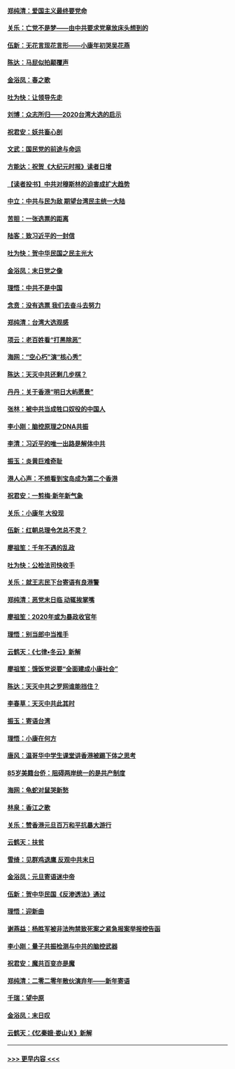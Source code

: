 #### [郑纯清：爱国主义最终要党命](../pages/nsc993/n11802197.md?t=01190622) 
#### [关乐：亡党不是梦——由中共要求党章放床头想到的](../pages/nsc993/n11802156.md?t=01190622) 
#### [伍新：无花言现花言形——小康年初哭吴花燕](../pages/nsc993/n11800044.md?t=01190622) 
#### [陈达：马屁似拍颠覆声](../pages/nsc993/n11800010.md?t=01190622) 
#### [金浴凤：春之歌](../pages/nsc993/n11797687.md?t=01190622) 
#### [吐为快：让领导先走](../pages/nsc993/n11797512.md?t=01190622) 
#### [刘博：众志所归——2020台湾大选的启示](../pages/nsc993/n11796878.md?t=01190622) 
#### [祝君安：妖共畜心剖](../pages/nsc993/n11794273.md?t=01190622) 
#### [文武：国民党的前途与命运](../pages/nsc993/n11794198.md?t=01190622) 
#### [方能达：祝贺《大纪元时报》读者日增](../pages/nsc993/n11793807.md?t=01190622) 
#### [【读者投书】中共对穆斯林的迫害成扩大趋势](../pages/nsc993/n11791371.md?t=01190622) 
#### [中立：中共与民为敌 期望台湾民主统一大陆](../pages/nsc993/n11790392.md?t=01190622) 
#### [苦胆：一张选票的距离](../pages/nsc993/n11788914.md?t=01190622) 
#### [陆客：致习近平的一封信](../pages/nsc993/n11788867.md?t=01190622) 
#### [吐为快：贺中华民国之民主光大](../pages/nsc993/n11788618.md?t=01190622) 
#### [金浴凤：末日党之像](../pages/nsc993/n11787475.md?t=01190622) 
#### [理悟：中共不是中国](../pages/nsc993/n11787463.md?t=01190622) 
#### [念贲：没有选票  我们去奋斗去努力](../pages/nsc993/n11787398.md?t=01190622) 
#### [郑纯清：台湾大选观感](../pages/nsc993/n11786210.md?t=01190622) 
#### [项云：老百姓看“打黑除恶”](../pages/nsc993/n11785398.md?t=01190622) 
#### [海网：“空心朽”演“核心秀”](../pages/nsc993/n11783874.md?t=01190622) 
#### [陈达：天灭中共还剩几步棋？](../pages/nsc993/n11783719.md?t=01190622) 
#### [丹丹：关于香港“明日大屿愿景”](../pages/nsc993/n11783273.md?t=01190622) 
#### [张林：被中共当成牲口奴役的中国人](../pages/nsc993/n11782397.md?t=01190622) 
#### [李小刚：脑控原理之DNA共振](../pages/nsc993/n11780962.md?t=01190622) 
#### [李清：习近平的唯一出路是解体中共](../pages/nsc993/n11780866.md?t=01190622) 
#### [振玉：炎黄巨难奇耻](../pages/nsc993/n11779632.md?t=01190622) 
#### [港人心声：不想看到宝岛成为第二个香港](../pages/nsc993/n11778817.md?t=01190622) 
#### [祝君安：一剪梅‧新年新气象](../pages/nsc993/n11776340.md?t=01190622) 
#### [关乐：小康年 大役现](../pages/nsc993/n11774213.md?t=01190622) 
#### [伍新：红朝总理令怎总不灵？](../pages/nsc993/n11770813.md?t=01190622) 
#### [廖祖笙：千年不遇的乱政](../pages/nsc993/n11770373.md?t=01190622) 
#### [吐为快：公检法司快收手](../pages/nsc993/n11770359.md?t=01190622) 
#### [关乐：就王志民下台寄语有良港警](../pages/nsc993/n11769903.md?t=01190622) 
#### [郑纯清：恶党末日临 动辄挨掌嘴](../pages/nsc993/n11769356.md?t=01190622) 
#### [廖祖笙：2020年或为暴政收官年](../pages/nsc993/n11768216.md?t=01190622) 
#### [理悟：别当郎中当推手](../pages/nsc993/n11768243.md?t=01190622) 
#### [云鹤天：《七律▪冬云》新解](../pages/nsc993/n11768204.md?t=01190622) 
#### [廖祖笙：饿饭党说要“全面建成小康社会”](../pages/nsc993/n11767482.md?t=01190622) 
#### [陈达：天灭中共之罗网谁能挡住？](../pages/nsc993/n11767465.md?t=01190622) 
#### [李春草：天灭中共此其时](../pages/nsc993/n11767452.md?t=01190622) 
#### [振玉：寄语台湾](../pages/nsc993/n11767432.md?t=01190622) 
#### [理悟：小康在何方](../pages/nsc993/n11767394.md?t=01190622) 
#### [唐风：温哥华中学生课堂讲香港被踢下体之思考](../pages/nsc993/n11766848.md?t=01190622) 
#### [85岁美籍台侨：阻碍两岸统一的是共产制度](../pages/nsc993/n11765043.md?t=01190622) 
#### [海网：龟蛇对鼠哭新愁](../pages/nsc993/n11764895.md?t=01190622) 
#### [林泉：香江之歌](../pages/nsc993/n11764415.md?t=01190622) 
#### [关乐：赞香港元旦百万和平抗暴大游行](../pages/nsc993/n11764382.md?t=01190622) 
#### [云鹤天：扶贫](../pages/nsc993/n11764245.md?t=01190622) 
#### [雪绮：见群鸡退鹰  反观中共末日](../pages/nsc993/n11762112.md?t=01190622) 
#### [金浴凤：元旦寄语迷中帝](../pages/nsc993/n11761788.md?t=01190622) 
#### [伍新：贺中华民国《反渗透法》通过](../pages/nsc993/n11761994.md?t=01190622) 
#### [理悟：迎新曲](../pages/nsc993/n11761152.md?t=01190622) 
#### [谢燕益：杨胜军被非法拘禁致死案之紧急报案举报控告函](../pages/nsc993/n11756134.md?t=01190622) 
#### [李小刚：量子共振检测与中共的脑控武器](../pages/nsc993/n11754518.md?t=01190622) 
#### [祝君安：魔共百变亦是魔](../pages/nsc993/n11754469.md?t=01190622) 
#### [郑纯清：二零二零年散伙演弃年——新年寄语](../pages/nsc993/n11754195.md?t=01190622) 
#### [千瑞：望中原](../pages/nsc993/n11754159.md?t=01190622) 
#### [金浴凤：末日叹](../pages/nsc993/n11752359.md?t=01190622) 
#### [云鹤天：《忆秦娥‧娄山关》新解](../pages/nsc993/n11752348.md?t=01190622) 

----
#### [ >>> 更早内容 <<< ](../indexes/nsc993-earlier.md)
